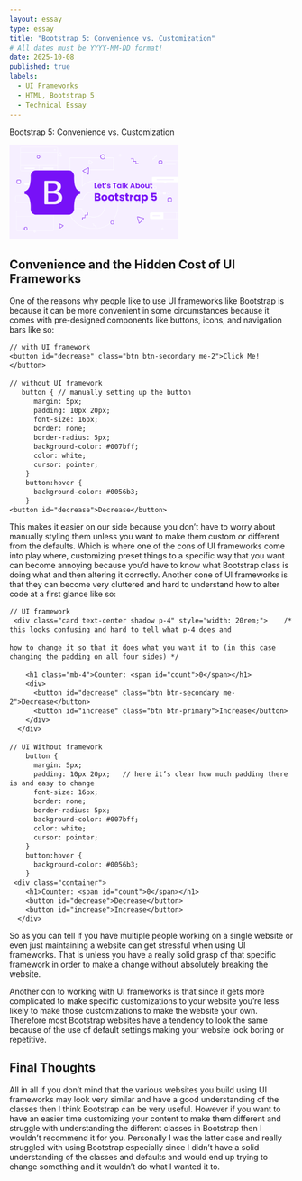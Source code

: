 ```yaml
---
layout: essay
type: essay
title: "Bootstrap 5: Convenience vs. Customization"
# All dates must be YYYY-MM-DD format!
date: 2025-10-08
published: true
labels:
  - UI Frameworks
  - HTML, Bootstrap 5
  - Technical Essay
---
```


Bootstrap 5: Convenience vs. Customization

<img width="300px" class="rounded float-start ps-4" src="../img/bootstrap.png">

## Convenience and the Hidden Cost of UI Frameworks
One of the reasons why people like to use UI frameworks like Bootstrap is because it can be more convenient in some circumstances because it comes with pre-designed components like buttons, icons, and navigation bars like so: 
```
// with UI framework
<button id="decrease" class="btn btn-secondary me-2">Click Me!</button>

// without UI framework
   button {	// manually setting up the button
      margin: 5px;
      padding: 10px 20px;
      font-size: 16px;
      border: none;
      border-radius: 5px;
      background-color: #007bff;
      color: white;
      cursor: pointer;
    }
    button:hover {
      background-color: #0056b3;
    }
<button id="decrease">Decrease</button>
```
This makes it easier on our side because you don’t have to worry about manually styling them unless you want to make them custom or different from the defaults. Which is where one of the cons of UI frameworks come into play where, customizing preset things to a specific way that you want can become annoying because you’d have to know what Bootstrap class is doing what and then altering it correctly. Another cone of UI frameworks is that they can become very cluttered and hard to understand how to alter code at a first glance like so:
```
// UI framework 
 <div class="card text-center shadow p-4" style="width: 20rem;">    /* this looks confusing and hard to tell what p-4 does and 
                                                                    how to change it so that it does what you want it to (in this case changing the padding on all four sides) */

    <h1 class="mb-4">Counter: <span id="count">0</span></h1>
    <div>
      <button id="decrease" class="btn btn-secondary me-2">Decrease</button>
      <button id="increase" class="btn btn-primary">Increase</button>
    </div>
  </div>

// UI Without framework
    button {
      margin: 5px;
      padding: 10px 20px;	// here it’s clear how much padding there is and easy to change
      font-size: 16px;
      border: none;
      border-radius: 5px;
      background-color: #007bff;
      color: white;
      cursor: pointer;
    }
    button:hover {
      background-color: #0056b3;
    }
 <div class="container">
    <h1>Counter: <span id="count">0</span></h1>
    <button id="decrease">Decrease</button>
    <button id="increase">Increase</button>
  </div>
```
So as you can tell if you have multiple people working on a single website or even just maintaining a website can get stressful when using UI frameworks. That is unless you have a really solid grasp of that specific framework in order to make a change without absolutely breaking the website.

Another con to working with UI frameworks is that since it gets more complicated to make specific customizations to your website you’re less likely to make those customizations to make the website your own. Therefore most Bootstrap websites have a tendency to look the same because of the use of default settings making your website look boring or repetitive.

## Final Thoughts
All in all if you don’t mind that the various websites you build using UI frameworks may look very similar and have a good understanding of the classes then I think Bootstrap can be very useful. However if you want to have an easier time customizing your content to make them different and struggle with understanding the different classes in Bootstrap then I wouldn’t recommend it for you. Personally I was the latter case and really struggled with using Bootstrap especially since I didn’t have a solid understanding of the classes and defaults and would end up trying to change something and it wouldn’t do what I wanted it to.
